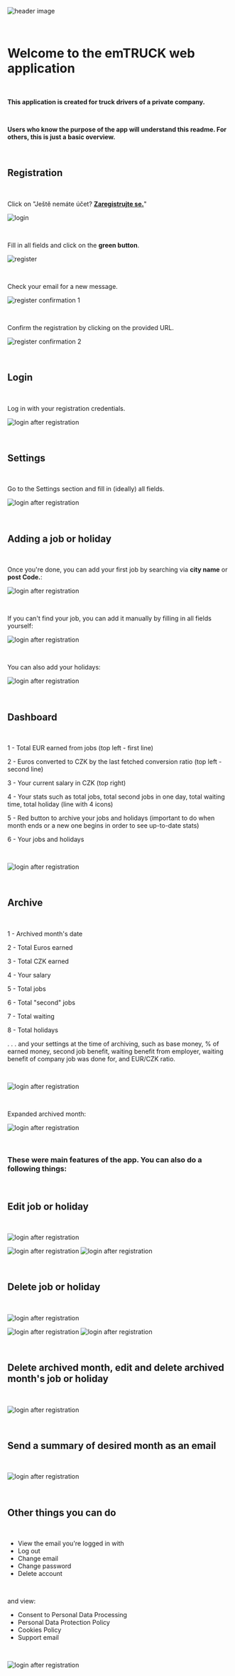 ![header image](src/images/github-header-image.png)

<br>

# Welcome to the emTRUCK web application

<br>

**This application is created for truck drivers of a private company.**

<br>

**Users who know the purpose of the app will understand this readme. For others, this is just a basic overview.**

<br>

## Registration

<br>

Click on "Ještě nemáte účet? **<u>Zaregistrujte se.</u>**"

![login](src/images/emtruck.net_login.png)

<br>

Fill in all fields and click on the **green button**.

![register](src/images/emtruck.net_register.png)

<br>

Check your email for a new message.

![register confirmation 1](src/images/emtruck.net_inbox.png)

<br>

Confirm the registration by clicking on the provided URL.

![register confirmation 2](src/images/emtruck.net_inbox_confirm.png)

<br>

## Login

<br>

Log in with your registration credentials.

![login after registration](src/images/emtruck.net_login_after_registration.png)

<br>

## Settings

<br>

Go to the Settings section and fill in (ideally) all fields.

![login after registration](src/images/emtruck.net_settings.png)

<br>

## Adding a job or holiday

<br>

Once you're done, you can add your first job by searching via **city name** or **post Code.**:

![login after registration](src/images/emtruck.net_job_search.png)

<br>

If you can't find your job, you can add it manually by filling in all fields yourself:

![login after registration](src/images/emtruck.net_add_custom_job.png)

<br>

You can also add your holidays:

![login after registration](src/images/emtruck.net_holiday.png)

<br>

## Dashboard

<br>

1 - Total EUR earned from jobs (top left - first line)

2 - Euros converted to CZK by the last fetched conversion ratio (top left - second line)

3 - Your current salary in CZK (top right)

4 - Your stats such as total jobs, total second jobs in one day, total waiting time, total holiday (line with 4 icons)

5 - Red button to archive your jobs and holidays (important to do when month ends or a new one begins in order to see up-to-date stats)

6 - Your jobs and holidays

<br>

![login after registration](src/images/emtruck.net_dashboard.png)

<br>

## Archive

<br>

1 - Archived month's date

2 - Total Euros earned

3 - Total CZK earned

4 - Your salary

5 - Total jobs

6 - Total "second" jobs

7 - Total waiting

8 - Total holidays

. . . and your settings at the time of archiving, such as base money, % of earned money, second job benefit, waiting benefit from employer, waiting benefit of company job was done for, and EUR/CZK ratio.

<br>

![login after registration](src/images/emtruck.net_archive_collapsed.png)

<br>

Expanded archived month:

![login after registration](src/images/emtruck.net_archive_expanded.png)

<br>

### These were main features of the app. You can also do a following things:

<br>

## Edit job or holiday

<br>

![login after registration](src/images/emtruck.net_edit_job_holiday.png)

![login after registration](src/images/emtruck.net_edit_job.png)
![login after registration](src/images/emtruck.net_edit_holiday.png)

<br>

## Delete job or holiday

<br>

![login after registration](src/images/emtruck.net_delete_job_holiday.png)

![login after registration](src/images/emtruck.net_delete_job.png)
![login after registration](src/images/emtruck.net_delete_holiday.png)

<br>

## Delete archived month, edit and delete archived month's job or holiday

<br>

![login after registration](src/images/emtruck.net_edit_delete_archive_month_job_holiday.png)

<br>

## Send a summary of desired month as an email

<br>

![login after registration](src/images/emtruck.net_email_archive_month_summary.png)

<br>

## Other things you can do

<br>

- View the email you're logged in with
- Log out
- Change email
- Change password
- Delete account

<br>

and view:

- Consent to Personal Data Processing
- Personal Data Protection Policy
- Cookies Policy
- Support email

<br>

![login after registration](src/images/emtruck.net_settings_menu.png)
